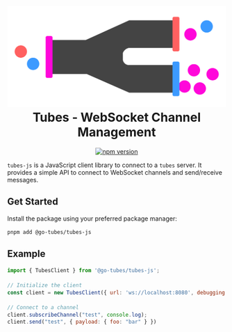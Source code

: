 <h1 align="center">
  <img src="https://raw.githubusercontent.com/go-tubes/tubes/images/logo.png"><br>
  Tubes - WebSocket Channel Management
</h1>

<p align="center">
  <a href="https://www.npmjs.com/package/@go-tubes/tubes-js"><img src="https://img.shields.io/npm/v/@go-tubes/tubes-js.svg" alt="npm version"></a>
</p>

`tubes-js` is a JavaScript client library to connect to a `tubes` server. It provides a simple API to connect to WebSocket channels and send/receive messages.

## Get Started

Install the package using your preferred package manager:


```bash
pnpm add @go-tubes/tubes-js
```

## Example

```javascript
import { TubesClient } from '@go-tubes/tubes-js';

// Initialize the client
const client = new TubesClient({ url: 'ws://localhost:8080', debugging: true });

// Connect to a channel
client.subscribeChannel("test", console.log);
client.send("test", { payload: { foo: "bar" } })
```


